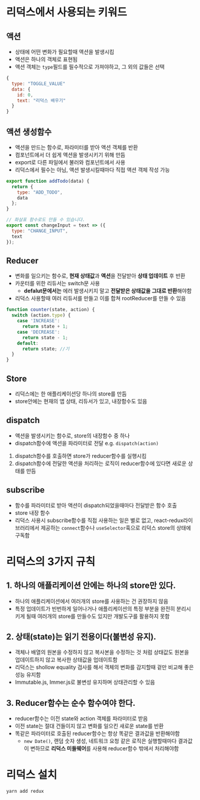# 리덕스에서 사용되는 키워드
## 액션
- 상태에 어떤 변화가 필요할때 액션을 발생시킴
- 액션은 하나의 객체로 표현됨
- 액션 객체는 `type`필드를 필수적으로 가져야하고, 그 외의 값들은 선택
```js
{
  type: "TOGGLE_VALUE"
  data: {
	id: 0,
	text: "리덕스 배우기"
  }
}
```
## 액션 생성함수
- 액션을 만드는 함수로, 파라미터를 받아 액션 객체를 반환
- 컴포넌트에서 더 쉽게 액션을 발생시키기 위해 만듬
- export로 다른 파일에서 불러와 컴포넌트에서 사용
- 리덕스에서 필수는 아님, 액션 발생시킬때마다 직접 액션 객체 작성 가능
```js
export function addTodo(data) {
  return {
    type: "ADD_TODO",
    data
  };
}

// 화살표 함수로도 만들 수 있습니다.
export const changeInput = text => ({ 
  type: "CHANGE_INPUT",
  text
});
```
## Reducer
- 변화를 일으키는 함수로, **현재 상태값**과 **액션**을 전달받아 **상태 업데이트** 후 반환
- 카운터를 위한 리듀서는 switch문 사용
	- **defalut문에서는** 에러 발생시키지 말고 **전달받은 상태값을 그대로 반환**해야함
- 리덕스 사용할때 여러 리듀서를 만들고 이를 합쳐 rootReducer를 만들 수 있음
```js
function counter(state, action) {
  switch (action.type) {
    case 'INCREASE':
      return state + 1;
    case 'DECREASE':
      return state - 1;
    default:
      return state; //기
  }
}
```
## Store
- 리덕스에는 한 애플리케이션당 하나의 store를 만듬
- store안에는 현재의 앱 상태, 리듀서가 있고, 내장함수도 있음
## dispatch
- 액션을 발생시키는 함수로, store의 내장함수 중 하나
- dispatch함수에 액션을 파라미터로 전달 e.g. `dispatch(action)`
1. dispatch함수를 호출하면 store가 reducer함수를 실행시킴
2. dispatch함수에 전달한 액션을 처리하는 로직이 reducer함수에 있다면 새로운 상태를 만듬
## subscribe
- 함수를 파라미터로 받아 액션이 dispatch되었을때마다 전달받은 함수 호출
- store 내장 함수
- 리덕스 사용시 subscribe함수를 직접 사용하는 일은 별로 없고, react-redux라이브러리에서 제공하는 `connect`함수나 `useSelector`훅으로 리덕스 store의 상태에 구독함
# 리덕스의 3가지 규칙
## 1. 하나의 애플리케이션 안에는 하나의 store만 있다.
- 하나의 애플리케이션에서 여러개의 store를 사용하는 건 권장하지 않음
- 특정 업데이트가 빈번하게 일어나거나 애플리케이션의 특정 부분을 완전히 분리시키게 될때 여러개의 store를 만들수도 있지만 개발도구를 활용하지 못함
## 2. 상태(state)는 읽기 전용이다(불변성 유지).
- 객체나 배열의 원본을 수정하지 않고 복사본을 수정하는 것 처럼 상태값도 원본을 업데이트하지 않고 복사한 상태값을 업데이트함
- 리덕스는 shollow equality 검사를 해서 객체의 변화를 감지할때 겉만 비교해 좋은 성능 유지함
- Immutable.js, Immer.js로 불변성 유지하며 상태관리할 수 있음
## 3. Reducer함수는 순수 함수여야 한다.
- reducer함수는 이전 state와 action 객체를 파라미터로 받음
- 이전 state는 절대 건들이지 않고 변화를 일으킨 새로운 state를 반환
- 똑같은 파라미터로 호출된 reducer함수는 항상 똑같은 결과값을 반환해야함
	- `new Date()`, 랜덤 숫자 생성, 네트워크 요청 같은 로직은 실행할때마다 결과값이 변하므로 **리덕스 미들웨어**를 사용해 reducer함수 밖에서 처리해야함
# 리덕스 설치
```cmd
yarn add redux
```